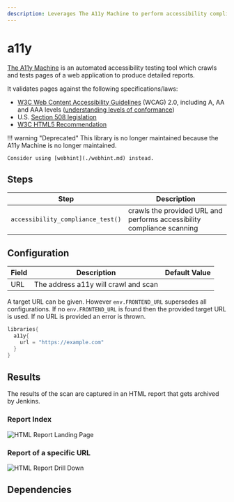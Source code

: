 ```yaml
---
description: Leverages The A11y Machine to perform accessibility compliance scanning
---
```


# a11y

[The A11y Machine](https://github.com/liip/TheA11yMachine) is an automated accessibility testing tool which crawls and tests pages of a web application to produce detailed reports.

It validates pages against the following specifications/laws:

* [W3C Web Content Accessibility Guidelines](http://www.w3.org/TR/WCAG20/) (WCAG) 2.0, including A, AA and AAA levels ([understanding levels of conformance](http://www.w3.org/TR/UNDERSTANDING-WCAG20/conformance.html#uc-levels-head))
* U.S. [Section 508 legislation](http://www.section508.gov/)
* [W3C HTML5 Recommendation](https://www.w3.org/TR/html)

!!! warning "Deprecated"
    This library is no longer maintained because the A11y Machine is no longer maintained.

    Consider using [webhint](./webhint.md) instead.

## Steps

| Step                                | Description                                                            |
|-------------------------------------|------------------------------------------------------------------------|
| ``accessibility_compliance_test()`` | crawls the provided URL and performs accessibility compliance scanning |

## Configuration

| Field | Description                          | Default Value |
|-------|--------------------------------------|---------------|
| URL   | The address a11y will crawl and scan |               |

A target URL can be given. However `env.FRONTEND_URL` supersedes all configurations.
If no `env.FRONTEND_URL` is found then the provided target URL is used. If no URL is provided an error is thrown.

```groovy
libraries{
  a11y{
    url = "https://example.com"
  }
}
```

## Results

The results of the scan are captured in an HTML report that gets archived by Jenkins.

### Report Index

![HTML Report Landing Page](../../assets/images/a11y/index.png)

### Report of a specific URL

![HTML Report Drill Down](../../assets/images/a11y/report.png)

## Dependencies
